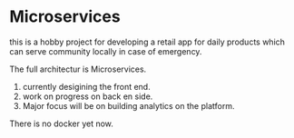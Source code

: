 # Microservices

this is a hobby project for developing a retail app for daily products which can serve community locally in case of emergency.

The full architectur is Microservices.

1.  currently desigining the front end.
2.  work on progress on back en side.
3.  Major focus will be on building analytics on the platform.


There is no docker yet now.
